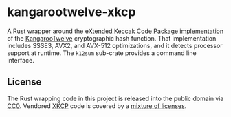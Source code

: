 # kangarootwelve-xkcp

A Rust wrapper around the [eXtended Keccak Code Package
implementation](https://github.com/XKCP/K12) of the
[KangarooTwelve](https://keccak.team/kangarootwelve.html) cryptographic
hash function. That implementation includes SSSE3, AVX2, and AVX-512
optimizations, and it detects processor support at runtime. The `k12sum`
sub-crate provides a command line interface.

## License

The Rust wrapping code in this project is released into the public
domain via [CC0](https://creativecommons.org/publicdomain/zero/1.0/).
Vendored [XKCP](https://github.com/XKCP/XKCP) code is covered by a
[mixture of
licenses](https://github.com/XKCP/XKCP#under-which-license-is-the-xkcp-distributed).
